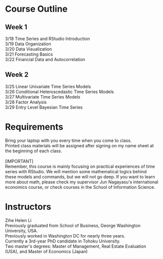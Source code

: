# Course Outline
## Week 1
3/18 Time Series and RStudio Introduction<br>
3/19 Data Organization <br>
3/20 Data Visualization <br>
3/21 Forecasting Basics <br>
3/22 Financial Data and Autocorrelation <br>

## Week 2
3/25 Linear Univariate Time Series Models <br>
3/26 Conditional Heteroscedastic Time Series Models <br>
3/27 Multivariate Time Series Models <br>
3/28 Factor Analysis <br>
3/29 Entry Level Bayesian Time Series <br>

# Requirements
Bring your laptop with you every time when you come to class.<br>
Printed class materials will be assigned after signing on my name sheet at the beginning of each class.<br>
<br>
[IMPORTANT]<br>
Remember, this course is mainly focusing on practical experiences of time series with RStudio. We will mention some mathematical logics behind these models and commands, but we will not go deep. If you want to learn more about math, please check my supervisor Jun Nagayasu's international economics course, or check courses in the School of Information Science.


# Instructors
Zihe Helen Li <br>
Previously graduated from School of Business, George Washington University, USA.<br>
Previously worked in Washington DC for nearly three years. <br>
Currently a 3rd-year PhD candidate in Tohoku University.<br>
Two master's degrees: Master of Management, Real Estate Evaluation (USA), and Master of Economics (Japan)
